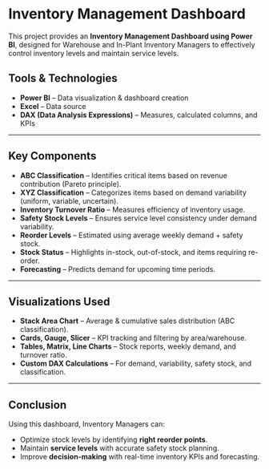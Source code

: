 # Inventory Management Dashboard  

This project provides an **Inventory Management Dashboard using Power BI**, designed for Warehouse and In-Plant Inventory Managers to effectively control inventory levels and maintain service levels.  


## Tools & Technologies  
- **Power BI** – Data visualization & dashboard creation  
- **Excel** – Data source  
- **DAX (Data Analysis Expressions)** – Measures, calculated columns, and KPIs  

---

## Key Components  
- **ABC Classification** – Identifies critical items based on revenue contribution (Pareto principle).  
- **XYZ Classification** – Categorizes items based on demand variability (uniform, variable, uncertain).  
- **Inventory Turnover Ratio** – Measures efficiency of inventory usage.  
- **Safety Stock Levels** – Ensures service level consistency under demand variability.  
- **Reorder Levels** – Estimated using average weekly demand + safety stock.  
- **Stock Status** – Highlights in-stock, out-of-stock, and items requiring re-order.  
- **Forecasting** – Predicts demand for upcoming time periods.  

---

## Visualizations Used  
- **Stack Area Chart** – Average & cumulative sales distribution (ABC classification).  
- **Cards, Gauge, Slicer** – KPI tracking and filtering by area/warehouse.  
- **Tables, Matrix, Line Charts** – Stock reports, weekly demand, and turnover ratio.  
- **Custom DAX Calculations** – For demand, variability, safety stock, and classification.  


---

## Conclusion  
Using this dashboard, Inventory Managers can:  
- Optimize stock levels by identifying **right reorder points**.  
- Maintain **service levels** with accurate safety stock planning.  
- Improve **decision-making** with real-time inventory KPIs and forecasting.  


